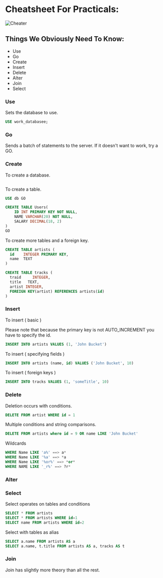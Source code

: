 # Cheatsheet For Practicals:

![Cheater](http://www.cheat-sheets.org/saved-copy/sql-server-cheat-sheet.png)

## Things We Obviously Need To Know:

* Use
* Go
* Create
* Insert
* Delete
* Alter
* Join
* Select

### Use

Sets the database to use.

```sql
USE work_databasee;
```

### Go

Sends a batch of statements to the server. If it doesn't want to work, try a GO.

### Create

To create a database.

```sql

```

To create a table.

```sql
USE db GO

CREATE TABLE Users(
	ID INT PRIMARY KEY NOT NULL,
	NAME VARCHAR(20) NOT NULL,
	SALARY DECIMAL(18, 2)
)
GO
```

To create more tables and a foreign key.

```sql
CREATE TABLE artists (
  id    INTEGER PRIMARY KEY, 
  name  TEXT
)

CREATE TABLE tracks (
  traid     INTEGER, 
  title   TEXT, 
  artist INTEGER,
  FOREIGN KEY(artist) REFERENCES artists(id)
)
```


### Insert

To insert ( basic )

Please note that because the primary key is not AUTO_INCREMENT
you have to specify the id.

```sql
INSERT INTO artists VALUES (1, 'John Bucket')
```
To insert ( specifying fields )

```sql
INSERT INTO artists (name, id) VALUES ('John Bucket', 10)
```

To insert ( foreign keys )

```sql
INSERT INTO tracks VALUES (1, 'someTitle', 10)
```

### Delete

Deletion occurs with conditions.

```sql
DELETE FROM artist WHERE id = 1
```

Multiple conditions and string comparisons.

```sql
DELETE FROM artists where id = 9 OR name LIKE 'John Bucket'
```

Wildcards

```sql
WHERE Name LIKE 'a%' ==> a* 
WHERE Name LIKE '%a' ==> *a
WHERE Name LIKE '%or%' ==> *or*
WHERE NAME LIKE '_r%' ==> ?r*
```

### Alter


### Select

Select operates on tables and conditions

```sql
SELECT * FROM artists
SELECT * FROM artists WHERE id=1
SELECT name FROM artists WHERE id=2
```

Select with tables as alias
```sql
SELECT a.name FROM artists AS a
SELECT a.name, t.title FROM artists AS a, tracks AS t
```

### Join

Join has slightly more theory than all the rest.
